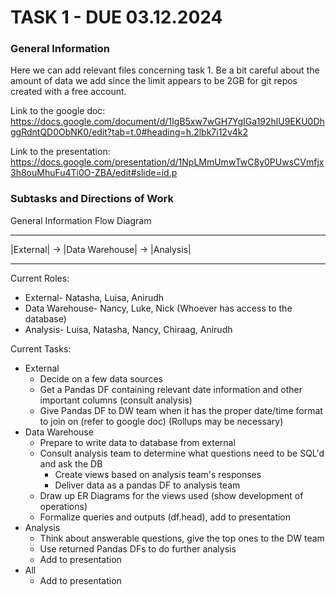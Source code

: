 # TASK 1 - DUE 03.12.2024

### General Information

Here we can add relevant files concerning task 1. Be a bit careful about the amount of data we add since the 
limit appears to be 2GB for git repos created with a free account.

Link to the google doc: https://docs.google.com/document/d/1IgB5xw7wGH7YgIGa192hlU9EKU0DhggRdntQD0ObNK0/edit?tab=t.0#heading=h.2lbk7i12v4k2

Link to the presentation: https://docs.google.com/presentation/d/1NpLMmUmwTwC8y0PUwsCVmfjx3h8ouMhuFu4Ti0O-ZBA/edit#slide=id.p


### Subtasks and Directions of Work

General Information Flow Diagram

----------    ----------------    ----------
|External| -> |Data Warehouse| -> |Analysis|
----------    ----------------    ----------

Current Roles:
- External- Natasha, Luisa, Anirudh
- Data Warehouse- Nancy, Luke, Nick (Whoever has access to the database)
- Analysis- Luisa, Natasha, Nancy, Chiraag, Anirudh

Current Tasks:
- External
    - Decide on a few data sources
    - Get a Pandas DF containing relevant date information and other important columns (consult analysis)
    - Give Pandas DF to DW team when it has the proper date/time format to join on (refer to google doc) (Rollups may be necessary)
- Data Warehouse
    - Prepare to write data to database from external
    - Consult analysis team to determine what questions need to be SQL'd and ask the DB
      - Create views based on analysis team's responses
      - Deliver data as a pandas DF to analysis team
    - Draw up ER Diagrams for the views used (show development of operations)
    - Formalize queries and outputs (df.head), add to presentation
- Analysis
    - Think about answerable questions, give the top ones to the DW team
    - Use returned Pandas DFs to do further analysis
    - Add to presentation
- All
    - Add to presentation


